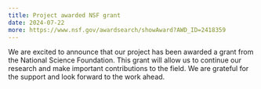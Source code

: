 ```yaml
---
title: Project awarded NSF grant
date: 2024-07-22
more: https://www.nsf.gov/awardsearch/showAward?AWD_ID=2418359
---
```


We are excited to announce that our project has been awarded a grant from the
National Science Foundation. This grant will allow us to continue our research
and make important contributions to the field. We are grateful for the support
and look forward to the work ahead. 

